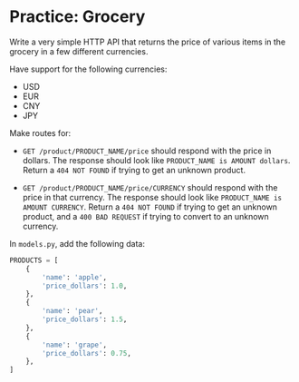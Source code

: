 # Practice: Grocery

Write a very simple HTTP API that returns the price of various items in the grocery in a few different currencies.

Have support for the following currencies:

* USD
* EUR
* CNY
* JPY

Make routes for:

*   `GET /product/PRODUCT_NAME/price` should respond with the price in dollars.
    The response should look like `PRODUCT_NAME is AMOUNT dollars`.
    Return a `404 NOT FOUND` if trying to get an unknown product.

*   `GET /product/PRODUCT_NAME/price/CURRENCY` should respond with the price in that currency.
    The response should look like `PRODUCT_NAME is AMOUNT CURRENCY`.
    Return a `404 NOT FOUND` if trying to get an unknown product, and a `400 BAD REQUEST` if trying to convert to an unknown currency.

In `models.py`, add the following data:

```py
PRODUCTS = [
    {
        'name': 'apple',
        'price_dollars': 1.0,
    },
    {
        'name': 'pear',
        'price_dollars': 1.5,
    },
    {
        'name': 'grape',
        'price_dollars': 0.75,
    },
]
```
